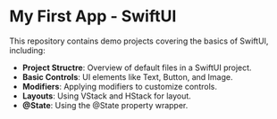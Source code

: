 # My First App - SwiftUI

This repository contains demo projects covering the basics of SwiftUI, including:

- **Project Structre**: Overview of default files in a SwiftUI project.
- **Basic Controls**: UI elements like Text, Button, and Image.
- **Modifiers**: Applying modifiers to customize controls.
- **Layouts**:  Using VStack and HStack for layout.
- **@State**: Using the @State property wrapper.